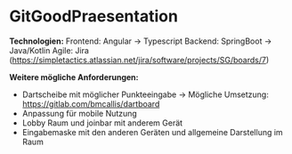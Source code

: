 # GitGoodPraesentation

**Technologien:**
Frontend: Angular -> Typescript
Backend: SpringBoot -> Java/Kotlin
Agile: Jira (https://simpletactics.atlassian.net/jira/software/projects/SG/boards/7)


**Weitere mögliche Anforderungen:**
- Dartscheibe mit möglicher Punkteeingabe -> Mögliche Umsetzung: https://gitlab.com/bmcallis/dartboard
- Anpassung für mobile Nutzung
- Lobby Raum und joinbar mit anderem Gerät
- Eingabemaske mit den anderen Geräten und allgemeine Darstellung im Raum
